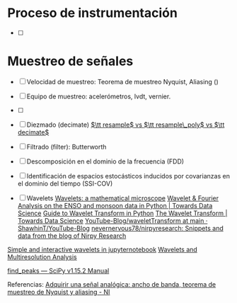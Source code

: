 
# Proceso de instrumentación
- [ ] 

# Muestreo de señales
- [ ] Velocidad de muestreo:  Teorema de muestreo Nyquist, Aliasing ()
- [ ] Equipo de muestreo: acelerómetros, lvdt, vernier.
- [ ] 


- [ ] Diezmado (decimate)
	[ $\tt resample$ vs $\tt resample\_poly$ vs $\tt decimate$](https://dsp.stackexchange.com/questions/45446/pythons-tt-resample-vs-tt-resample-poly-vs-tt-decimate)
	
	
- [ ] Filtrado (filter): Butterworth
- [ ] Descomposición en el dominio de la frecuencia (FDD)
- [ ] Identificación de espacios estocásticos inducidos por covarianzas en el dominio del tiempo (SSI-COV)
- [ ] Wavelets
[Wavelets: a mathematical microscope](https://www.youtube.com/watch?v=jnxqHcObNK4)
[Wavelet & Fourier Analysis on the ENSO and monsoon data in Python | Towards Data Science](https://towardsdatascience.com/wavelet-fourier-analysis-on-the-enso-and-monsoon-data-in-python-31504eeadc2c/)
[Guide to Wavelet Transform in Python](https://scicoding.com/introduction-to-wavelet-transform-using-python/)
[The Wavelet Transform | Towards Data Science](https://towardsdatascience.com/the-wavelet-transform-e9cfa85d7b34/)
[YouTube-Blog/waveletTransform at main · ShawhinT/YouTube-Blog](https://github.com/ShawhinT/YouTube-Blog/tree/main/waveletTransform)
[nevernervous78/nirpyresearch: Snippets and data from the blog of Nirpy Research](https://github.com/nevernervous78/nirpyresearch)

[Simple and interactive wavelets in jupyternotebook](https://www.youtube.com/watch?v=C3DCUtc4eoM&list=PLkLkRYMy0OuCIrh1LSiGZMv_tTeNytBxN&index=4)
[Wavelets and Multiresolution Analysis](https://www.youtube.com/watch?v=y7KLbd7n75g&t=9s)

[find_peaks — SciPy v1.15.2 Manual](https://docs.scipy.org/doc/scipy/reference/generated/scipy.signal.find_peaks.html)





Referencias:
[Adquirir una señal analógica: ancho de banda, teorema de muestreo de Nyquist y aliasing - NI](https://www.ni.com/es/shop/data-acquisition/measurement-fundamentals/analog-fundamentals/acquiring-an-analog-signal--bandwidth--nyquist-sampling-theorem-.html?srsltid=AfmBOop4_MqSdo3gQ3lyyHIg1FTdo29RQu4viOCIevikiGcXAVW3wFKt)

